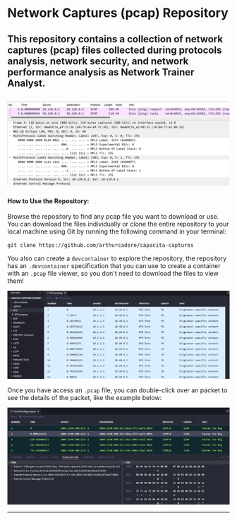 # Network Captures (pcap) Repository

## This repository contains a collection of network captures (pcap) files collected during protocols analysis, network security, and network performance analysis as Network Trainer Analyst. 

![main](./.examples/main.png)
---

#### How to Use the Repository:

Browse the repository to find any pcap file you want to download or use. You can download the files individually or clone the entire repository to your local machine using Git by running the following command in your terminal:

```
git clone https://github.com/arthurcadore/capacita-captures
```

You also can create a `devcontainer` to explore the repository, the repository has an `.devcontainer` specification that you can use to create a container with an `.pcap` file viewer, so you don't need to download the files to view them!

![exampleDevcontainer](./.examples/codespace.png)

Once you have access an `.pcap` file, you can double-click over an packet to see the details of the packet, like the example below:  

![exampleReadPacket](./.examples/readpacket.png)

---

